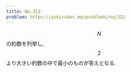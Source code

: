 ```yaml
---
title: No.312
problem: https://yukicoder.me/problems/no/312
---
```

$$ N $$ の約数を列挙し, $$ 2 $$ より大きい約数の中で最小のものが答えとなる.
